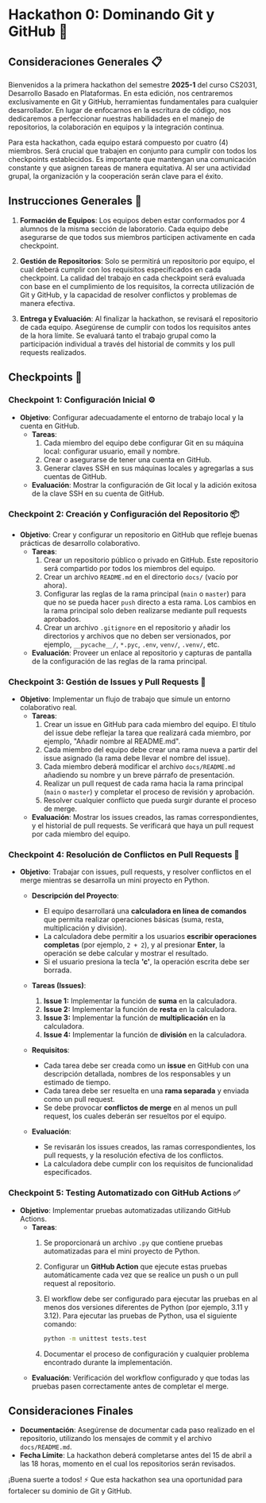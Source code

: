 # Hackathon 0: Dominando Git y GitHub 🚀

## Consideraciones Generales 📋

Bienvenidos a la primera hackathon del semestre **2025-1** del curso CS2031, Desarrollo Basado en Plataformas. En esta edición, nos centraremos exclusivamente en Git y GitHub, herramientas fundamentales para cualquier desarrollador. En lugar de enfocarnos en la escritura de código, nos dedicaremos a perfeccionar nuestras habilidades en el manejo de repositorios, la colaboración en equipos y la integración continua.

Para esta hackathon, cada equipo estará compuesto por cuatro (4) miembros. Será crucial que trabajen en conjunto para cumplir con todos los checkpoints establecidos. Es importante que mantengan una comunicación constante y que asignen tareas de manera equitativa. Al ser una actividad grupal, la organización y la cooperación serán clave para el éxito.

## Instrucciones Generales 📝

1. **Formación de Equipos**: Los equipos deben estar conformados por 4 alumnos de la misma sección de laboratorio. Cada equipo debe asegurarse de que todos sus miembros participen activamente en cada checkpoint.

2. **Gestión de Repositorios**: Solo se permitirá un repositorio por equipo, el cual deberá cumplir con los requisitos especificados en cada checkpoint. La calidad del trabajo en cada checkpoint será evaluada con base en el cumplimiento de los requisitos, la correcta utilización de Git y GitHub, y la capacidad de resolver conflictos y problemas de manera efectiva.

3. **Entrega y Evaluación**: Al finalizar la hackathon, se revisará el repositorio de cada equipo. Asegúrense de cumplir con todos los requisitos antes de la hora límite. Se evaluará tanto el trabajo grupal como la participación individual a través del historial de commits y los pull requests realizados.

## Checkpoints 📌

### **Checkpoint 1: Configuración Inicial** ⚙️

- **Objetivo**: Configurar adecuadamente el entorno de trabajo local y la cuenta en GitHub.
  - **Tareas**:
    1. Cada miembro del equipo debe configurar Git en su máquina local: configurar usuario, email y nombre.
    2. Crear o asegurarse de tener una cuenta en GitHub.
    3. Generar claves SSH en sus máquinas locales y agregarlas a sus cuentas de GitHub.
  - **Evaluación**: Mostrar la configuración de Git local y la adición exitosa de la clave SSH en su cuenta de GitHub.

### **Checkpoint 2: Creación y Configuración del Repositorio** 📦

- **Objetivo**: Crear y configurar un repositorio en GitHub que refleje buenas prácticas de desarrollo colaborativo.
  - **Tareas**:
    1. Crear un repositorio público o privado en GitHub. Este repositorio será compartido por todos los miembros del equipo.
    2. Crear un archivo `README.md` en el directorio `docs/` (vacío por ahora).
    3. Configurar las reglas de la rama principal (`main` o `master`) para que no se pueda hacer `push` directo a esta rama. Los cambios en la rama principal solo deben realizarse mediante pull requests aprobados.
    4. Crear un archivo `.gitignore` en el repositorio y añadir los directorios y archivos que no deben ser versionados, por ejemplo, `__pycache__/`, `*.pyc`, `.env`, `venv/`, `.venv/`, etc.
  - **Evaluación**: Proveer un enlace al repositorio y capturas de pantalla de la configuración de las reglas de la rama principal.

### **Checkpoint 3: Gestión de Issues y Pull Requests** 🔄

- **Objetivo**: Implementar un flujo de trabajo que simule un entorno colaborativo real.
  - **Tareas**:
    1. Crear un issue en GitHub para cada miembro del equipo. El título del issue debe reflejar la tarea que realizará cada miembro, por ejemplo, "Añadir nombre al README.md".
    2. Cada miembro del equipo debe crear una rama nueva a partir del issue asignado (la rama debe llevar el nombre del issue).
    3. Cada miembro deberá modificar el archivo `docs/README.md` añadiendo su nombre y un breve párrafo de presentación.
    4. Realizar un pull request de cada rama hacia la rama principal (`main` o `master`) y completar el proceso de revisión y aprobación.
    5. Resolver cualquier conflicto que pueda surgir durante el proceso de merge.
  - **Evaluación**: Mostrar los issues creados, las ramas correspondientes, y el historial de pull requests. Se verificará que haya un pull request por cada miembro del equipo.

### **Checkpoint 4: Resolución de Conflictos en Pull Requests** 🔧

- **Objetivo**: Trabajar con issues, pull requests, y resolver conflictos en el merge mientras se desarrolla un mini proyecto en Python.

  - **Descripción del Proyecto**:
    - El equipo desarrollará una **calculadora en línea de comandos** que permita realizar operaciones básicas (suma, resta, multiplicación y división).
    - La calculadora debe permitir a los usuarios **escribir operaciones completas** (por ejemplo, `2 + 2`), y al presionar **Enter**, la operación se debe calcular y mostrar el resultado.
    - Si el usuario presiona la tecla **'c'**, la operación escrita debe ser borrada.

  - **Tareas (Issues)**:
    1. **Issue 1:** Implementar la función de **suma** en la calculadora.
    2. **Issue 2:** Implementar la función de **resta** en la calculadora.
    3. **Issue 3:** Implementar la función de **multiplicación** en la calculadora.
    4. **Issue 4:** Implementar la función de **división** en la calculadora.

  - **Requisitos**:
    - Cada tarea debe ser creada como un **issue** en GitHub con una descripción detallada, nombres de los responsables y un estimado de tiempo.
    - Cada tarea debe ser resuelta en una **rama separada** y enviada como un pull request.
    - Se debe provocar **conflictos de merge** en al menos un pull request, los cuales deberán ser resueltos por el equipo.

  - **Evaluación**:
    - Se revisarán los issues creados, las ramas correspondientes, los pull requests, y la resolución efectiva de los conflictos.
    - La calculadora debe cumplir con los requisitos de funcionalidad especificados.

### **Checkpoint 5: Testing Automatizado con GitHub Actions** ✅

- **Objetivo**: Implementar pruebas automatizadas utilizando GitHub Actions.
  - **Tareas**:
    1. Se proporcionará un archivo `.py` que contiene pruebas automatizadas para el mini proyecto de Python.
    2. Configurar un **GitHub Action** que ejecute estas pruebas automáticamente cada vez que se realice un push o un pull request al repositorio.
    3. El workflow debe ser configurado para ejecutar las pruebas en al menos dos versiones diferentes de Python (por ejemplo, 3.11 y 3.12). Para ejecutar las pruebas de Python, usa el siguiente comando:

          ```sh
          python -m unittest tests.test
          ```

    4. Documentar el proceso de configuración y cualquier problema encontrado durante la implementación.
  - **Evaluación**: Verificación del workflow configurado y que todas las pruebas pasen correctamente antes de completar el merge.

## Consideraciones Finales

- **Documentación**: Asegúrense de documentar cada paso realizado en el repositorio, utilizando los mensajes de commit y el archivo `docs/README.md`.
- **Fecha Límite**: La hackathon deberá completarse antes del 15 de abril a las 18 horas, momento en el cual los repositorios serán revisados.

¡Buena suerte a todos! ⚡ Que esta hackathon sea una oportunidad para fortalecer su dominio de Git y GitHub.
